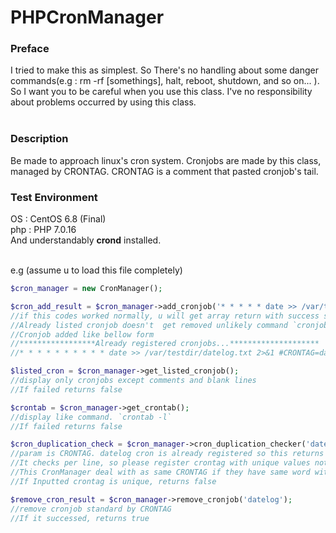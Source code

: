 # PHPCronManager
### Preface
I tried to make this as simplest. So There's no handling about some danger commands(e.g : rm -rf \[somethings\], halt, reboot, shutdown, and so on... ).
So I want you to be careful when you use this class. I've no responsibility about problems occurred by using this class.
<br><br>

### Description
Be made to approach linux's cron system. Cronjobs are made by this class, managed by CRONTAG. 
CRONTAG is a comment that pasted cronjob's tail.

### Test Environment
OS  : CentOS 6.8 (Final)<br>
php : PHP 7.0.16<br>
And understandably **crond** installed. 
<br><br>

e.g (assume u to load this file completely)<br>
```php
$cron_manager = new CronManager();

$cron_add_result = $cron_manager->add_cronjob('* * * * * date >> /var/testdir/datelog.txt 2>&1', 'datelog');
//if this codes worked normally, u will get array return with success status
//Already listed cronjob doesn't  get removed unlikely command `cronjob -`
//Cronjob added like bellow form
//*****************Already registered cronjobs...********************
//* * * * * * * * * * date >> /var/testdir/datelog.txt 2>&1 #CRONTAG=datelog

$listed_cron = $cron_manager->get_listed_cronjob();
//display only cronjobs except comments and blank lines
//If failed returns false

$crontab = $cron_manager->get_crontab();
//display like command. `crontab -l`
//If failed returns false

$cron_duplication_check = $cron_manager->cron_duplication_checker('datelog');
//param is CRONTAG. datelog cron is already registered so this returns bool true.
//It checks per line, so please register crontag with unique values not like same with command or other CRONTAG
//This CronManager deal with as same CRONTAG if they have same word with starts like 'datelog, datel, date'
//If Inputted crontag is unique, returns false

$remove_cron_result = $cron_manager->remove_cronjob('datelog');
//remove cronjob standard by CRONTAG
//If it successed, returns true
```